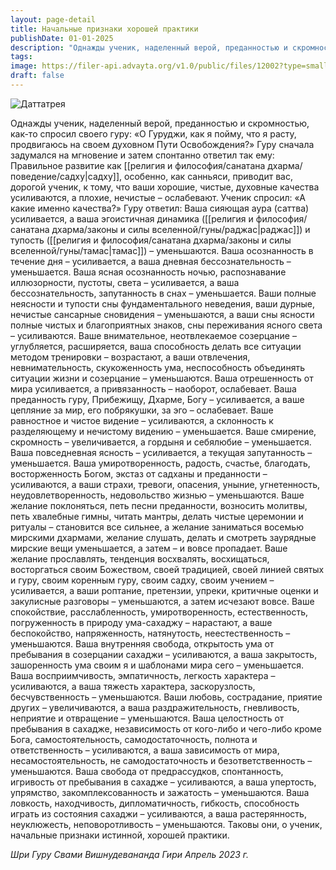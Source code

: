 ```yaml
---
layout: page-detail
title: Начальные признаки хорошей практики
publishDate: 01-01-2025
description: "Однажды ученик, наделенный верой, преданностью и скромностью, как-то спросил своего гуру:  «О Гуруджи, как я пойму, что я расту, продвигаюсь на своем духовном Пути Освобождения?»"
tags:
image: https://filer-api.advayta.org/v1.0/public/files/12002?type=small
draft: false
---
```

![Даттатрея](https://filer-api.advayta.org/v1.0/public/files/12002?size=medium "Даттатрея")  

Однажды ученик, наделенный верой, преданностью и скромностью, как-то спросил своего гуру:  «О Гуруджи, как я пойму, что я расту, продвигаюсь на своем духовном Пути Освобождения?»  Гуру сначала задумался на мгновение и затем спонтанно ответил так ему:  Правильное развитие как [[религия и философия/санатана дхарма/поведение/садху|садху]], особенно, как санньяси, приводит вас, дорогой ученик, к тому, что ваши хорошие, чистые, духовные качества усиливаются, а плохие, нечистые – ослабевают.  Ученик спросил: «А какие именно качества?»  Гуру ответил:  Ваша сияющая аура (саттва) усиливается, а ваша эгоистичная динамика ([[религия и философия/санатана дхарма/законы и силы вселенной/гуны/раджас|раджас]]) и тупость ([[религия и философия/санатана дхарма/законы и силы вселенной/гуны/тамас|тамас]]) – уменьшаются.  Ваша осознанность в течение дня – усиливается, а ваша дневная бессознательность – уменьшается.  Ваша ясная осознанность ночью, распознавание иллюзорности, пустоты, света – усиливается, а ваша бессознательность, запутанность в снах – уменьшается.  Ваши полные неясности и тупости сны фундаментального неведения, ваши дурные, нечистые сансарные сновидения – уменьшаются, а ваши сны ясности полные чистых и благоприятных знаков, сны переживания ясного света – усиливаются.  Ваше внимательное, неотвлекаемое созерцание – углубляется, расширяется, ваша способность делать все ситуации методом тренировки – возрастают, а ваши отвлечения, невнимательность, скукоженность ума, неспособность объединять ситуации жизни и созерцание – уменьшаются.  Ваша отрешенность от мира усиливается, а привязанность – наоборот, ослабевает.  Ваша преданность гуру, Прибежищу, Дхарме, Богу – усиливается, а ваше цепляние за мир, его побрякушки, за эго – ослабевает.  Ваше равностное и чистое видение – усиливаются, а склонность к разделяющему и нечистому видению – уменьшается.  Ваше смирение, скромность – увеличивается, а гордыня и себялюбие – уменьшается.  Ваша повседневная ясность – усиливается, а текущая запутанность – уменьшается.  Ваша умиротворенность, радость, счастье, благодать, восторженность Богом, экстаз от садханы и преданности – усиливаются, а ваши страхи, тревоги, опасения, уныние, угнетенность, неудовлетворенность, недовольство жизнью – уменьшаются.  Ваше желание поклоняться, петь песни преданности, возносить молитвы, петь хвалебные гимны, читать мантры, делать чистые церемонии и ритуалы – становится все сильнее, а желание заниматься восемью мирскими дхармами, желание слушать, делать и смотреть заурядные мирские вещи уменьшается, а затем – и вовсе пропадает.  Ваше желание прославлять, тенденция восхвалять, восхищаться, восторгаться своим Божеством, своей традицией, своей линией святых и гуру, своим коренным гуру, своим садху, своим учением – усиливается, а ваши роптание, претензии, упреки, критичные оценки и закулисные разговоры – уменьшаются, а затем исчезают вовсе.  Ваше спокойствие, расслабленность, умиротворенность, естественность, погруженность в природу ума-сахаджу – нарастают, а ваше беспокойство, напряженность, натянутость, неестественность – уменьшаются.  Ваша внутренняя свобода, открытость ума от пребывания в созерцании сахаджи – усиливаются, а ваша закрытость, зашоренность ума своим я и шаблонами мира сего – уменьшается.  Ваша восприимчивость, эмпатичность, легкость характера – усиливаются, а ваша тяжесть характера, заскорузлость, бесчувственность – уменьшаются.  Ваши любовь, сострадание, приятие других – увеличиваются, а ваша раздражительность, гневливость, неприятие и отвращение – уменьшаются.  Ваша целостность от пребывания в сахадже, независимость от кого-либо и чего-либо кроме Бога, самостоятельность, самодостаточность, полнота и ответственность – усиливаются, а ваша зависимость от мира, несамостоятельность, не самодостаточность и безответственность – уменьшаются.  Ваша свобода от предрассудков, спонтанность, игривость от пребывания в сахадже – усиливаются, а ваша упертость, упрямство, закомплексованность и зажатость – уменьшаются.  Ваша ловкость, находчивость, дипломатичность, гибкость, способность играть из состояния сахаджи – усиливаются, а ваша растерянность, неуклюжесть, неповоротливость – уменьшаются.  Таковы они, о ученик, начальные признаки истинной, хорошей практики. 

*Шри Гуру Свами Вишнудевананда Гири Апрель 2023 г.*